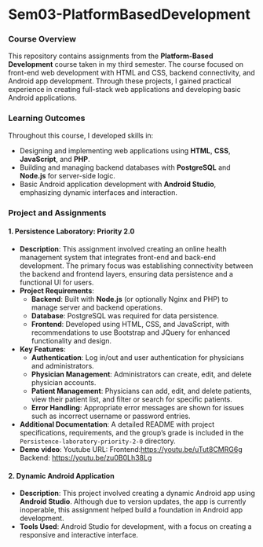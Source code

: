 # Sem03-PlatformBasedDevelopment

### Course Overview
This repository contains assignments from the **Platform-Based Development** course taken in my third semester. The course focused on front-end web development with HTML and CSS, backend connectivity, and Android app development. Through these projects, I gained practical experience in creating full-stack web applications and developing basic Android applications.

### Learning Outcomes
Throughout this course, I developed skills in:
- Designing and implementing web applications using **HTML**, **CSS**, **JavaScript**, and **PHP**.
- Building and managing backend databases with **PostgreSQL** and **Node.js** for server-side logic.
- Basic Android application development with **Android Studio**, emphasizing dynamic interfaces and interaction.

### Project and Assignments

#### 1. Persistence Laboratory: Priority 2.0
- **Description**: This assignment involved creating an online health management system that integrates front-end and back-end development. The primary focus was establishing connectivity between the backend and frontend layers, ensuring data persistence and a functional UI for users.
- **Project Requirements**:
  - **Backend**: Built with **Node.js** (or optionally Nginx and PHP) to manage server and backend operations.
  - **Database**: PostgreSQL was required for data persistence.
  - **Frontend**: Developed using HTML, CSS, and JavaScript, with recommendations to use Bootstrap and JQuery for enhanced functionality and design.
- **Key Features**:
  - **Authentication**: Log in/out and user authentication for physicians and administrators.
  - **Physician Management**: Administrators can create, edit, and delete physician accounts.
  - **Patient Management**: Physicians can add, edit, and delete patients, view their patient list, and filter or search for specific patients.
  - **Error Handling**: Appropriate error messages are shown for issues such as incorrect username or password entries.
- **Additional Documentation**: A detailed README with project specifications, requirements, and the group’s grade is included in the `Persistence-laboratory-priority-2-0` directory.
- **Demo video**: Youtube URL: Frontend:https://youtu.be/uTut8CMRG6g Backend: https://youtu.be/zu0B0Lh38Lg

#### 2. Dynamic Android Application
- **Description**: This project involved creating a dynamic Android app using **Android Studio**. Although due to version updates, the app is currently inoperable, this assignment helped build a foundation in Android app development.
- **Tools Used**: Android Studio for development, with a focus on creating a responsive and interactive interface.
